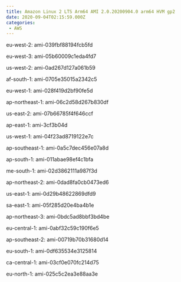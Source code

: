 ```yaml
---
title: Amazon Linux 2 LTS Arm64 AMI 2.0.20200904.0 arm64 HVM gp2
date: 2020-09-04T02:15:59.000Z
categories:
 - AWS
---
```


eu-west-2: ami-039fbf88194fcb5fd

eu-west-3: ami-05b60009c1eda4fd7

us-west-2: ami-0ad267d127a061b59

af-south-1: ami-0705e35015a2342c5

eu-west-1: ami-028f419d2bf90fe5d

ap-northeast-1: ami-06c2d58d267b830df

us-east-2: ami-07b66785f4f646ccf

ap-east-1: ami-3cf3b04d

us-west-1: ami-04f23ad8719122e7c

ap-southeast-1: ami-0a5c7dec456e07a8d

ap-south-1: ami-011abae98ef4c1bfa

me-south-1: ami-02d3862111a987f3d

ap-northeast-2: ami-0dad8fa0cb0473ed6

us-east-1: ami-0d29b48622869dfd9

sa-east-1: ami-05f285d20e4ba4b1e

ap-northeast-3: ami-0bdc5ad8bbf3bd4be

eu-central-1: ami-0abf32c59c190f6e5

ap-southeast-2: ami-00719b70b31680d14

eu-south-1: ami-0df635534e3125814

ca-central-1: ami-03cf0e070fc214d75

eu-north-1: ami-025c5c2ea3e88aa3e


